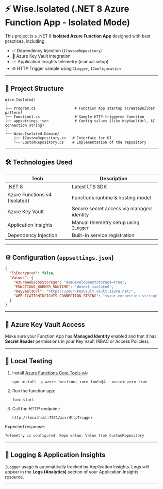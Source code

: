 
# ⚡ Wise.Isolated (.NET 8 Azure Function App - Isolated Mode)

This project is a .NET 8 **Isolated Azure Function App** designed with best practices, including:

- ✅ Dependency Injection (`ICustomRepository`)
- 🔐 Azure Key Vault integration
- 📈 Application Insights telemetry (manual setup)
- 🌐 HTTP Trigger sample using `ILogger`, `IConfiguration`

---

## 🚀 Project Structure

```
Wise.Isolated/
│
├── Program.cs                  # Function App startup (CreateBuilder pattern)
├── Function1.cs                # Sample HTTP-triggered function
├── appsettings.json            # Config values (like KeyVaultUrl, AI connection string)
│
└── Wise.Isolated.Domain/
    ├── ICustomRepository.cs   # Interface for DI
    └── CustomRepository.cs    # Implementation of the repository
```

---

## 🛠 Technologies Used

| Tech                        | Description                           |
|-----------------------------|---------------------------------------|
| .NET 8                      | Latest LTS SDK                        |
| Azure Functions v4 (Isolated)| Functions runtime & hosting model   |
| Azure Key Vault             | Secure secret access via managed identity |
| Application Insights        | Manual telemetry setup using `ILogger` |
| Dependency Injection        | Built-in service registration         |

---

## ⚙️ Configuration (`appsettings.json`)

```json
{
  "IsEncrypted": false,
  "Values": {
    "AzureWebJobsStorage": "UseDevelopmentStorage=true",
    "FUNCTIONS_WORKER_RUNTIME": "dotnet-isolated",
    "KeyVaultUrl": "https://your-keyvault.vault.azure.net/",
    "APPLICATIONINSIGHTS_CONNECTION_STRING": "<your-connection-string>"
  }
}
```

---

## 🔐 Azure Key Vault Access

Make sure your Function App has **Managed Identity** enabled and that it has **Secret Reader** permissions in your Key Vault (RBAC or Access Policies).

---

## 🧪 Local Testing

1. Install [Azure Functions Core Tools v4](https://learn.microsoft.com/en-us/azure/azure-functions/functions-run-local):
   ```
   npm install -g azure-functions-core-tools@4 --unsafe-perm true
   ```

2. Run the function app:
   ```
   func start
   ```

3. Call the HTTP endpoint:
   ```
   http://localhost:7071/api/HttpTrigger
   ```

Expected response:

```
Telemetry is configured. Repo value: Value from CustomRepository
```

---

## 🧼 Logging & Application Insights

`ILogger` usage is automatically tracked by Application Insights. Logs will appear in the **Logs (Analytics)** section of your Application Insights resource.

---
